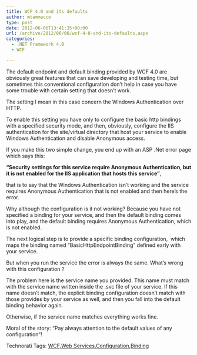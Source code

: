```yaml
---
title: WCF 4.0 and its defaults
author: mtammacco
type: post
date: 2012-06-06T13:41:35+00:00
url: /archive/2012/06/06/wcf-4-0-and-its-defaults.aspx
categories:
  - .NET Framework 4.0
  - WCF

---
```

The default endpoint and default binding provided by WCF 4.0 are obviously great features that can save developing and testing time, but sometimes this conventional configuration don’t help in case you have some trouble with certain setting that doesn’t work.

The setting I mean in this case concern the Windows Authentication over HTTP.

To enable this setting you have only to configure the basic http bindings with a specified security mode, and then, obviously, configure the IIS authentication for the site/virtual directory that host your service to enable Windows Authentication and disable Anonymous access.

If you make this two simple change, you end up with an ASP .Net error page which says this:

**“Security settings for this service require Anonymous Authentication, but it is not enabled for the IIS application that hosts this service”**,

that is to say that the Windows Authentication isn’t working and the service requires Anonymous Authentication that is not enabled and then here’s the error.

Why although the configuration is it not working? Because you have not specified a binding for your service, and then the default binding comes into play, and the default binding requires Anonymous Authentication, which is not enabled.

The next logical step is to provide a specific binding configuration,  which maps the binding named “BasicHttpEndpointBinding” defined early with your service.

But when you run the service the error is always the same. What’s wrong with this configuration ?

The problem here is the service name you provided. This name must match with the service name written inside the .svc file of your service. If this name doesn’t match, the explicit binding configuration doesn’t match with those provides by your service as well, and then you fall into the default binding behavior again.

Otherwise, if the service name matches everything works fine.

Moral of the story: “Pay always attention to the default values of any configuration”!

<div id="scid:0767317B-992E-4b12-91E0-4F059A8CECA8:aaf88423-1419-4446-ae10-8c68d101af21" class="wlWriterEditableSmartContent" style="margin: 0px; display: inline; float: none; padding: 0px;">
  Technorati Tags: <a href="http://technorati.com/tags/WCF" rel="tag">WCF</a>,<a href="http://technorati.com/tags/Web+Services" rel="tag">Web Services</a>,<a href="http://technorati.com/tags/Configuration" rel="tag">Configuration</a>,<a href="http://technorati.com/tags/Binding" rel="tag">Binding</a>
</div>